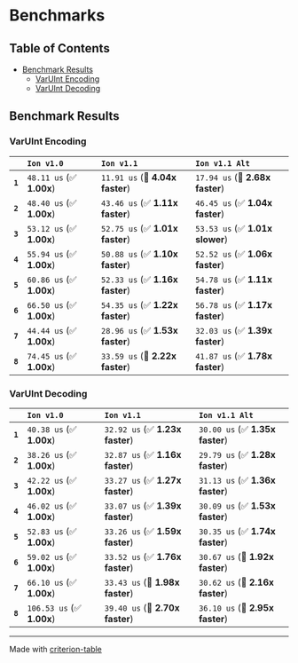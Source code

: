 # Benchmarks

## Table of Contents

- [Benchmark Results](#benchmark-results)
    - [VarUInt Encoding](#varuint-encoding)
    - [VarUInt Decoding](#varuint-decoding)

## Benchmark Results

### VarUInt Encoding

|         | `Ion v1.0`               | `Ion v1.1`                      | `Ion v1.1 Alt`                   |
|:--------|:-------------------------|:--------------------------------|:-------------------------------- |
| **`1`** | `48.11 us` (✅ **1.00x**) | `11.91 us` (🚀 **4.04x faster**) | `17.94 us` (🚀 **2.68x faster**)  |
| **`2`** | `48.40 us` (✅ **1.00x**) | `43.46 us` (✅ **1.11x faster**) | `46.45 us` (✅ **1.04x faster**)  |
| **`3`** | `53.12 us` (✅ **1.00x**) | `52.75 us` (✅ **1.01x faster**) | `53.53 us` (✅ **1.01x slower**)  |
| **`4`** | `55.94 us` (✅ **1.00x**) | `50.88 us` (✅ **1.10x faster**) | `52.52 us` (✅ **1.06x faster**)  |
| **`5`** | `60.86 us` (✅ **1.00x**) | `52.33 us` (✅ **1.16x faster**) | `54.78 us` (✅ **1.11x faster**)  |
| **`6`** | `66.50 us` (✅ **1.00x**) | `54.35 us` (✅ **1.22x faster**) | `56.78 us` (✅ **1.17x faster**)  |
| **`7`** | `44.44 us` (✅ **1.00x**) | `28.96 us` (✅ **1.53x faster**) | `32.03 us` (✅ **1.39x faster**)  |
| **`8`** | `74.45 us` (✅ **1.00x**) | `33.59 us` (🚀 **2.22x faster**) | `41.87 us` (✅ **1.78x faster**)  |

### VarUInt Decoding

|         | `Ion v1.0`                | `Ion v1.1`                      | `Ion v1.1 Alt`                   |
|:--------|:--------------------------|:--------------------------------|:-------------------------------- |
| **`1`** | `40.38 us` (✅ **1.00x**)  | `32.92 us` (✅ **1.23x faster**) | `30.00 us` (✅ **1.35x faster**)  |
| **`2`** | `38.26 us` (✅ **1.00x**)  | `32.87 us` (✅ **1.16x faster**) | `29.79 us` (✅ **1.28x faster**)  |
| **`3`** | `42.22 us` (✅ **1.00x**)  | `33.27 us` (✅ **1.27x faster**) | `31.13 us` (✅ **1.36x faster**)  |
| **`4`** | `46.02 us` (✅ **1.00x**)  | `33.07 us` (✅ **1.39x faster**) | `30.09 us` (✅ **1.53x faster**)  |
| **`5`** | `52.83 us` (✅ **1.00x**)  | `33.26 us` (✅ **1.59x faster**) | `30.35 us` (✅ **1.74x faster**)  |
| **`6`** | `59.02 us` (✅ **1.00x**)  | `33.52 us` (✅ **1.76x faster**) | `30.67 us` (🚀 **1.92x faster**)  |
| **`7`** | `66.10 us` (✅ **1.00x**)  | `33.43 us` (🚀 **1.98x faster**) | `30.62 us` (🚀 **2.16x faster**)  |
| **`8`** | `106.53 us` (✅ **1.00x**) | `39.40 us` (🚀 **2.70x faster**) | `36.10 us` (🚀 **2.95x faster**)  |

---
Made with [criterion-table](https://github.com/nu11ptr/criterion-table)


